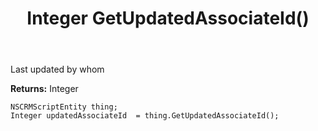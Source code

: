 ﻿---
uid: crmscript_ref_NSCRMScriptEntity_GetUpdatedAssociateId
title: Integer GetUpdatedAssociateId()
intellisense: NSCRMScriptEntity.GetUpdatedAssociateId
keywords: NSCRMScriptEntity, GetUpdatedAssociateId
so.topic: reference
---

Last updated by whom

**Returns:** Integer


```crmscript
NSCRMScriptEntity thing;
Integer updatedAssociateId  = thing.GetUpdatedAssociateId();
```


